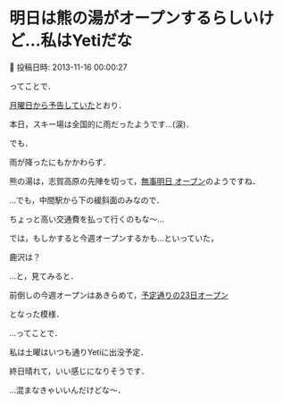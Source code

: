 # 明日は熊の湯がオープンするらしいけど…私はYetiだな

📅 投稿日時: 2013-11-16 00:00:27

ってことで．


[月曜日から予告していた](e6f85eb04470c35ce26e222d31ac049bc.md)とおり．


本日，スキー場は全国的に雨だったようです…(涙)．





でも．


雨が降ったにもかかわらず．


熊の湯は，志賀高原の先陣を切って，[無事明日
オープン](https://www.facebook.com/kumanoyulift?ref=stream&hc_location=stream)のようですね．


…でも，中間駅から下の緩斜面のみなので．


ちょっと高い交通費を払って行くのもな～…





では，もしかすると今週オープンするかも…といっていた，


鹿沢は？


…と，見てみると．


前倒しの今週オープンはあきらめて，[予定通りの23日オープン](https://twitter.com/kazawasnow/status/401147704837169152)


となった模様．





…ってことで．


私は土曜はいつも通りYetiに出没予定．


終日晴れて，いい感じになりそうです．


…混まなきゃいいんだけどな～．
